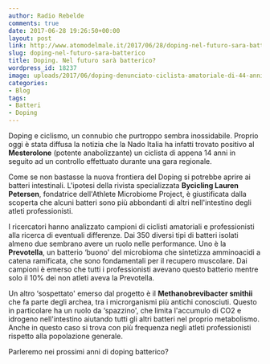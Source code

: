 ```yaml
---
author: Radio Rebelde
comments: true
date: 2017-06-28 19:26:50+00:00
layout: post
link: http://www.atomodelmale.it/2017/06/28/doping-nel-futuro-sara-batterico/
slug: doping-nel-futuro-sara-batterico
title: Doping. Nel futuro sarà batterico?
wordpress_id: 18237
image: uploads/2017/06/doping-denunciato-ciclista-amatoriale-di-44-anni-500.jpg
categories:
- Blog
tags:
- Batteri
- Doping
---
```


Doping e ciclismo, un connubio che purtroppo sembra inossidabile. Proprio oggi è stata diffusa la notizia che la Nado Italia ha infatti trovato positivo al **Mesterolone** (potente anabolizzante) un ciclista di appena 14 anni in seguito ad un controllo effettuato durante una gara regionale.

Come se non bastasse la nuova frontiera del Doping si potrebbe aprire ai batteri intestinali. L'ipotesi della rivista specializzata **Bycicling Lauren Petersen**, fondatrice dell'Athlete Microbiome Project, è giustificata dalla scoperta che alcuni batteri sono più abbondanti di altri nell'intestino degli atleti professionisti.

I ricercatori hanno analizzato campioni di ciclisti amatoriali e professionisti alla ricerca di eventuali differenze. Dai 350 diversi tipi di batteri isolati almeno due sembrano avere un ruolo nelle performance.
Uno è la **Prevotella**, un batterio ‘buono' del microbioma che sintetizza amminoacidi a catena ramificata, che sono fondamentali per il recupero muscolare. Dai campioni è emerso che tutti i professionisti avevano questo batterio mentre solo il 10% dei non atleti aveva la Prevotella.

Un altro ‘sospettato' emerso dal progetto è il **Methanobrevibacter smithii** che fa parte degli archea, tra i microrganismi più antichi conosciuti. Questo in particolare ha un ruolo da ‘spazzino', che limita l'accumulo di CO2 e idrogeno nell'intestino aiutando tutti gli altri batteri nel proprio metabolismo. Anche in questo caso si trova con più frequenza negli atleti professionisti rispetto alla popolazione generale.

Parleremo nei prossimi anni di doping batterico?
